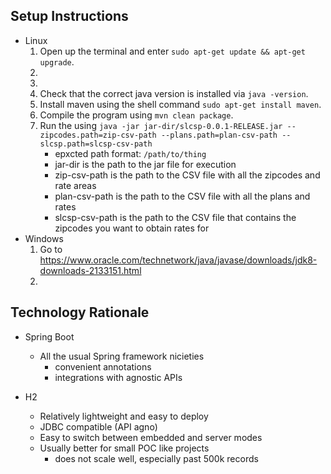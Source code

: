 ## Setup Instructions

- Linux
    1. Open up the terminal and enter `sudo apt-get update && apt-get upgrade`.
    2.
    3.
    4. Check that the correct java version is installed via `java -version`.
    5. Install maven using the shell command `sudo apt-get install maven`.
    6. Compile the program using `mvn clean package`.
    7. Run the using `java -jar jar-dir/slcsp-0.0.1-RELEASE.jar --zipcodes.path=zip-csv-path --plans.path=plan-csv-path --slcsp.path=slcsp-csv-path`
        - epxcted path format: `/path/to/thing`
        - jar-dir is the path to the jar file for execution
        - zip-csv-path is the path to the CSV file with all the zipcodes and rate areas
        - plan-csv-path is the path to the CSV file with all the plans and rates
        - slcsp-csv-path is the path to the CSV file that contains the zipcodes you want to obtain rates for
- Windows
    1. Go to https://www.oracle.com/technetwork/java/javase/downloads/jdk8-downloads-2133151.html
    2.

## Technology Rationale

- Spring Boot
    - All the usual Spring framework nicieties
        - convenient annotations
        - integrations with agnostic APIs

- H2
    - Relatively lightweight and easy to deploy
    - JDBC compatible (API agno)
    - Easy to switch between embedded and server modes
    - Usually better for small POC like projects
        - does not scale well, especially past 500k records